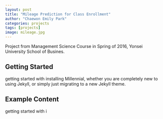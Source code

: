```yaml
---
layout: post
title: "Mileage Prediction for Class Enrollment"
author: "Chaewon Emily Park"
categories: projects
tags: [projects]
image: mileage.jpg
---
```


Project from Management Science Course in Spring of 2016, Yonsei University School of Busines.

## Getting Started

getting started with installing Millennial, whether you are completely new to using Jekyll, or simply just migrating to a new Jekyll theme.

## Example Content

getting started with i
